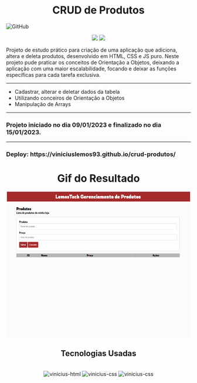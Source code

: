 <h1 align="center">CRUD de Produtos</h1>

![GitHub](https://img.shields.io/github/license/viniciuslemos93/crud-produtos)

<p align="center">
<img src="http://img.shields.io/static/v1?label=STATUS&message=CONCLUIDO&color=GREEN&style=for-the-badge"/>
<img src="http://img.shields.io/static/v1?label=VERSION&message=1.0&color=GREEN&style=for-the-badge"/>
</p>

Projeto de estudo prático para criação de uma aplicação que adiciona, altera e deleta produtos, desenvolvido em HTML, CSS e JS puro.
Neste projeto pude praticar os conceitos de Orientação a Objetos, deixando a aplicação com uma maior escalabilidade, focando e deixar as funções específicas para cada tarefa exclusiva.

<hr>

- Cadastrar, alterar e deletar dados da tabela
- Utilizando conceiros de Orientação a Objetos
- Manipulação de Arrays

<hr>
<h3> Projeto iniciado no dia 09/01/2023 e finalizado no dia 15/01/2023. </h3>
<hr>
<h3> Deploy: https://viniciuslemos93.github.io/crud-produtos/ <h3>
<h1 align="center">Gif do Resultado</h1>
<div align="center">
<img align="center" alt="Design do site" height="400" width="500" src="gif-projeto.gif">

</div>
<h2 align="center">Tecnologias Usadas</h2>
<div align="center">
     <div style="display: inline_block margin-left:auto margin-rigth:auto"><br>
        <img align="lef" alt="vinicius-html" height="40 widht="50" src="https://cdn.jsdelivr.net/gh/devicons/devicon/icons/html5/html5-plain-wordmark.svg" />
        <img align="lef" alt="vinicius-css" height="40 widht="50" src="https://cdn.jsdelivr.net/gh/devicons/devicon/icons/css3/css3-plain-wordmark.svg" />
        <img align="lef" alt="vinicius-css" height="40 widht="50" src="https://cdn.jsdelivr.net/gh/devicons/devicon/icons/javascript/javascript-original.svg" /> 
    </div>
</div>
